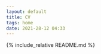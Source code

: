 ```yaml
---
layout: default
title: CV
tags: home
date: 2021-28-12 04:33
---
```


{% include_relative README.md %}
